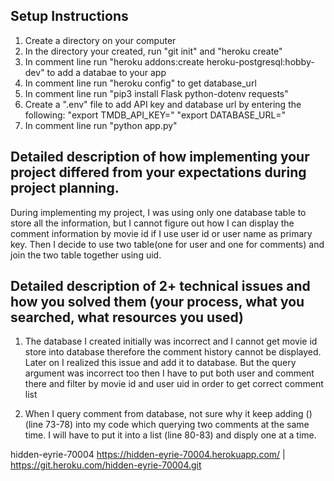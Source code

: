 ## Setup Instructions
1. Create a directory on your computer 
2. In the directory your created, run "git init" and "heroku create"
3. In comment line run "heroku addons:create heroku-postgresql:hobby-dev" to add a databae to your app
4. In comment line run "heroku config" to get database_url 
5. In comment line run "pip3 install Flask python-dotenv requests"
6. Create a ".env" file to add API key and database url by entering the following:
    "export TMDB_API_KEY=<your API key>"
    "export DATABASE_URL=<your database_url>"
7. In comment line run "python app.py"

## Detailed description of how implementing your project differed from your expectations during project planning.

During implementing my project, I was using only one database table to store all the information, but I cannot figure out how I can display the comment information by movie id if I use user id or user name as primary key. Then I decide to use two table(one for user and one for comments) and join the two table together using uid. 

## Detailed description of 2+ technical issues and how you solved them (your process, what you searched, what resources you used)

1. The database I created initially was incorrect and I cannot get movie id store into database therefore the comment history cannot be displayed. Later on I realized this issue and add it to database. But the query argument was incorrect too then I have to put both user and comment there and filter by movie id and user uid in order to get correct comment list

2. When I query comment from database, not sure why it keep adding () (line 73-78) into my code which querying two comments at the same time. I will have to put it into a list (line 80-83) and disply one at a time.  

hidden-eyrie-70004
https://hidden-eyrie-70004.herokuapp.com/ | https://git.heroku.com/hidden-eyrie-70004.git